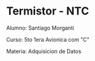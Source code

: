 # Termistor - NTC


Alumno: Santiago Morganti

Curso: 5to 1era Avionica com "C"

Materia: Adquisicion de Datos
